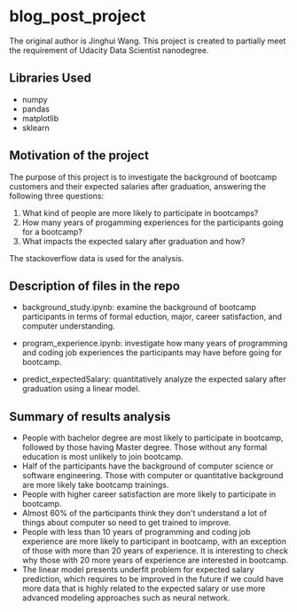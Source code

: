 # blog_post_project
The original author is Jinghui Wang. This project is created to partially meet the requirement of Udacity Data Scientist nanodegree.

## Libraries Used
* numpy
* pandas
* matplotlib
* sklearn


## Motivation of the project
The purpose of this project is to investigate the background of bootcamp customers and their expected salaries after graduation, answering the following three questions:

1. What kind of people are more likely to participate in bootcamps?
2. How many years of progamming experiences for the participants going for a bootcamp?
3. What impacts the expected salary after graduation and how?

The stackoverflow data is used for the analysis.

## Description of files in the repo
* background_study.ipynb: examine the background of bootcamp participants in terms of formal eduction, major, career satisfaction, and computer understanding.

* program_experience.ipynb: investigate how many years of programming and coding job experiences the participants may have before going for bootcamp.

* predict_expectedSalary: quantitatively analyze the expected salary after graduation using a linear model.

## Summary of results analysis
* People with bachelor degree are most likely to participate in bootcamp, followed by those having Master degree. Those without any formal education is most unlikely to join bootcamp.
* Half of the participants have the background of computer science or software engineering. Those with computer or quantitative background are more likely take bootcamp trainings. 
* People with higher career satisfaction are more likely to participate in bootcamp.
* Almost 60% of the participants think they don't understand a lot of things about computer so need to get trained to improve.
* People with less than 10 years of programming and coding job experience are more likely to participant in bootcamp, with an exception of those with more than 20 years of experience. It is interesting to check why those with 20 more years of experience are interested in bootcamp.
* The linear model presents underfit problem for expected salary prediction, which requires to be improved in the future if we could have more data that is highly related to the expected salary or use more advanced modeling approaches such as neural network.

